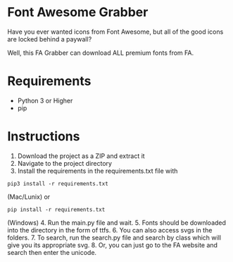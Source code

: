 # Font Awesome Grabber

Have you ever wanted icons from Font Awesome, but all of the good icons are locked behind a paywall?

Well, this FA Grabber can download ALL premium fonts from FA.
# Requirements
* Python 3 or Higher
* pip
# Instructions
1. Download the project as a ZIP and extract it
2. Navigate to the project directory
3. Install the requirements in the requirements.txt file with
```
pip3 install -r requirements.txt
```
(Mac/Lunix) or
```
pip install -r requirements.txt
```
(Windows)
4. Run the main.py file and wait.
5. Fonts should be downloaded into the directory in the form of ttfs.
6. You can also access svgs in the folders.
7. To search, run the search.py file and search by class which will give you its appropriate svg.
8. Or, you can just go to the FA website and search then enter the unicode.